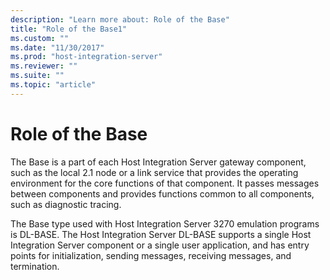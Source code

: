 ```yaml
---
description: "Learn more about: Role of the Base"
title: "Role of the Base1"
ms.custom: ""
ms.date: "11/30/2017"
ms.prod: "host-integration-server"
ms.reviewer: ""
ms.suite: ""
ms.topic: "article"
---
```

# Role of the Base
The Base is a part of each Host Integration Server gateway component, such as the local 2.1 node or a link service that provides the operating environment for the core functions of that component. It passes messages between components and provides functions common to all components, such as diagnostic tracing.  
  
 The Base type used with Host Integration Server 3270 emulation programs is DL-BASE. The Host Integration Server DL-BASE supports a single Host Integration Server component or a single user application, and has entry points for initialization, sending messages, receiving messages, and termination.
